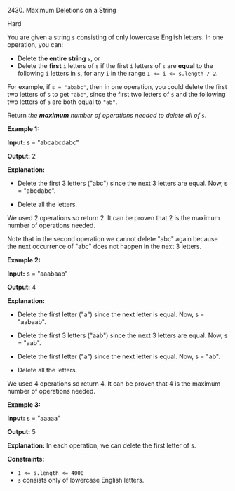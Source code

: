 2430\. Maximum Deletions on a String

Hard

You are given a string `s` consisting of only lowercase English letters. In one operation, you can:

*   Delete **the entire string** `s`, or
*   Delete the **first** `i` letters of `s` if the first `i` letters of `s` are **equal** to the following `i` letters in `s`, for any `i` in the range `1 <= i <= s.length / 2`.

For example, if `s = "ababc"`, then in one operation, you could delete the first two letters of `s` to get `"abc"`, since the first two letters of `s` and the following two letters of `s` are both equal to `"ab"`.

Return _the **maximum** number of operations needed to delete all of_ `s`.

**Example 1:**

**Input:** s = "abcabcdabc"

**Output:** 2

**Explanation:**

- Delete the first 3 letters ("abc") since the next 3 letters are equal. Now, s = "abcdabc".

- Delete all the letters.

We used 2 operations so return 2. It can be proven that 2 is the maximum number of operations needed.

Note that in the second operation we cannot delete "abc" again because the next occurrence of "abc" does not happen in the next 3 letters. 

**Example 2:**

**Input:** s = "aaabaab"

**Output:** 4

**Explanation:**

- Delete the first letter ("a") since the next letter is equal. Now, s = "aabaab".

- Delete the first 3 letters ("aab") since the next 3 letters are equal. Now, s = "aab".

- Delete the first letter ("a") since the next letter is equal. Now, s = "ab".

- Delete all the letters.

We used 4 operations so return 4. It can be proven that 4 is the maximum number of operations needed. 

**Example 3:**

**Input:** s = "aaaaa"

**Output:** 5

**Explanation:** In each operation, we can delete the first letter of s. 

**Constraints:**

*   `1 <= s.length <= 4000`
*   `s` consists only of lowercase English letters.